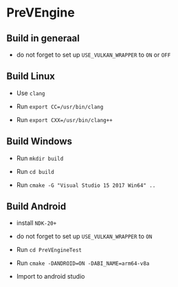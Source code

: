 # PreVEngine

## Build in generaal

 - do not forget to set up `USE_VULKAN_WRAPPER` to `ON` or `OFF`

## Build Linux

 - Use `clang`

 - Run `export CC=/usr/bin/clang`

 - Run `export CXX=/usr/bin/clang++`

## Build Windows

- Run `mkdir build`

- Run `cd build`

- Run `cmake -G "Visual Studio 15 2017 Win64" ..`

## Build Android

 - install `NDK-20+`

 - do not forget to set up `USE_VULKAN_WRAPPER` to `ON`

 - Run `cd PreVEngineTest`

 - Run `cmake -DANDROID=ON -DABI_NAME=arm64-v8a`

 - Import to android studio



